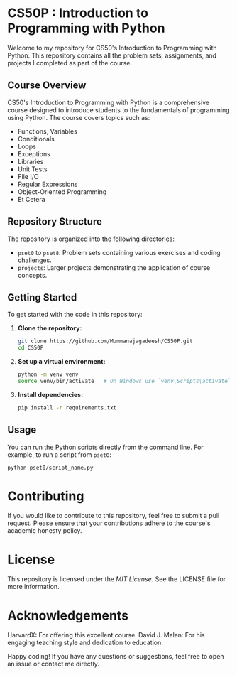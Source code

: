 # CS50P : Introduction to Programming with Python

Welcome to my repository for CS50's Introduction to Programming with Python. This repository contains all the problem sets, assignments, and projects I completed as part of the course.

## Course Overview

CS50's Introduction to Programming with Python is a comprehensive course designed to introduce students to the fundamentals of programming using Python. The course covers topics such as:

- Functions, Variables
- Conditionals
- Loops
- Exceptions
- Libraries
- Unit Tests
- File I/O
- Regular Expressions
- Object-Oriented Programming
- Et Cetera

## Repository Structure

The repository is organized into the following directories:

- `pset0` to `pset8`: Problem sets containing various exercises and coding challenges.
- `projects`: Larger projects demonstrating the application of course concepts.

## Getting Started

To get started with the code in this repository:

1. **Clone the repository:**

    ```sh
    git clone https://github.com/Mummanajagadeesh/CS50P.git
    cd CS50P
    ```

2. **Set up a virtual environment:**

    ```sh
    python -m venv venv
    source venv/bin/activate   # On Windows use `venv\Scripts\activate`
    ```

3. **Install dependencies:**

    ```sh
    pip install -r requirements.txt
    ```

## Usage

You can run the Python scripts directly from the command line. For example, to run a script from `pset0`:

```sh
python pset0/script_name.py
```

# Contributing
If you would like to contribute to this repository, feel free to submit a pull request. Please ensure that your contributions adhere to the course's academic honesty policy.

# License
This repository is licensed under the *MIT License*. See the LICENSE file for more information.

# Acknowledgements
HarvardX: For offering this excellent course.
David J. Malan: For his engaging teaching style and dedication to education.

Happy coding! If you have any questions or suggestions, feel free to open an issue or contact me directly.

